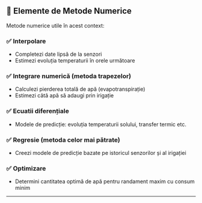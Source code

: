 ## 🧠 Elemente de Metode Numerice

Metode numerice utile în acest context:

### ✅ Interpolare
- Completezi date lipsă de la senzori
- Estimezi evoluția temperaturii în orele următoare

### ✅ Integrare numerică (metoda trapezelor)
- Calculezi pierderea totală de apă (evapotranspirație)
- Estimezi câtă apă să adaugi prin irigație

### ✅ Ecuatii diferențiale
- Modele de predicție: evoluția temperaturii solului, transfer termic etc.

### ✅ Regresie (metoda celor mai pătrate)
- Creezi modele de predicție bazate pe istoricul senzorilor și al irigației

### ✅ Optimizare
- Determini cantitatea optimă de apă pentru randament maxim cu consum minim

---
